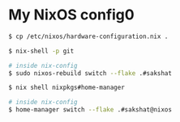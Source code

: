 # My NixOS config0 

```sh
$ cp /etc/nixos/hardware-configuration.nix .
```

```bash
$ nix-shell -p git

# inside nix-config
$ sudo nixos-rebuild switch --flake .#sakshat
```

```sh
$ nix shell nixpkgs#home-manager

# inside nix-config
$ home-manager switch --flake .#sakshat@nixos
```

